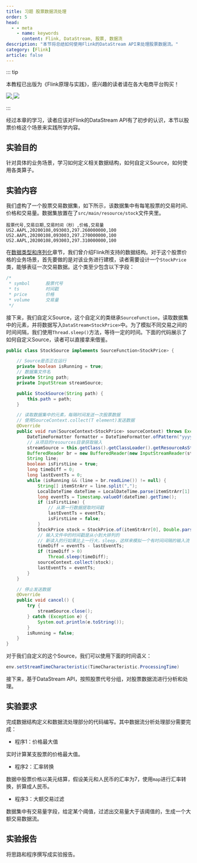 ```yaml
---
title: 习题 股票数据流处理
order: 5
head:
  - - meta
    - name: keywords
      content: Flink, DataStream, 股票, 数据流
description: "本节将总结如何使用Flink的DataStream API来处理股票数据流。"
category: [Flink]
article: false
---
```


::: tip

本教程已出版为《Flink原理与实践》，感兴趣的读者请在各大电商平台购买！

<a href="https://item.jd.com/13154364.html"> ![](https://img.shields.io/badge/JD-%E8%B4%AD%E4%B9%B0%E9%93%BE%E6%8E%A5-red) </a>
<a href="https://github.com/luweizheng/flink-tutorials">
![](https://img.shields.io/badge/GitHub-%E9%85%8D%E5%A5%97%E6%BA%90%E7%A0%81-blue)
</a>

:::

经过本章的学习，读者应该对Flink的DataStream API有了初步的认识，本节以股票价格这个场景来实践所学内容。

## 实验目的

针对具体的业务场景，学习如何定义相关数据结构，如何自定义Source，如何使用各类算子。

## 实验内容

我们虚构了一个股票交易数据集，如下所示，该数据集中有每笔股票的交易时间、价格和交易量。数据集放置在了`src/main/resource/stock`文件夹里。

```
股票代号,交易日期,交易时间（秒）,价格,交易量
US2.AAPL,20200108,093003,297.260000000,100
US2.AAPL,20200108,093003,297.270000000,100
US2.AAPL,20200108,093003,297.310000000,100
```

在[数据类型和序列化](./data-types.md)章节，我们曾介绍Flink所支持的数据结构。对于这个股票价格的业务场景，首先要做的是对该业务进行建模，读者需要设计一个`StockPrice`类，能够表征一次交易数据。这个类至少包含以下字段：

```java
/* 
 * symbol      股票代号
 * ts          时间戳
 * price       价格
 * volume      交易量
 */
```

接下来，我们自定义Source，这个自定义的类继承`SourceFunction`，读取数据集中的元素，并将数据写入`DataStream<StockPrice>`中。为了模拟不同交易之间的时间间隔，我们使用`Thread.sleep()`方法，等待一定的时间。下面的代码展示了如何自定义Source，读者可以直接拿来借鉴。

```java
public class StockSource implements SourceFunction<StockPrice> {

    // Source是否正在运行
    private boolean isRunning = true;
    // 数据集文件名
    private String path;
    private InputStream streamSource;

    public StockSource(String path) {
        this.path = path;
    }

    // 读取数据集中的元素，每隔时间发送一次股票数据
  	// 使用SourceContext.collect(T element)发送数据
    @Override
    public void run(SourceContext<StockPrice> sourceContext) throws Exception {
        DateTimeFormatter formatter = DateTimeFormatter.ofPattern("yyyyMMdd HHmmss");
        // 从项目的resources目录获取输入
        streamSource = this.getClass().getClassLoader().getResourceAsStream(path);
        BufferedReader br = new BufferedReader(new InputStreamReader(streamSource));
        String line;
        boolean isFirstLine = true;
        long timeDiff = 0;
        long lastEventTs = 0;
        while (isRunning && (line = br.readLine()) != null) {
            String[] itemStrArr = line.split(",");
            LocalDateTime dateTime = LocalDateTime.parse(itemStrArr[1] + " " + itemStrArr[2], formatter);
            long eventTs = Timestamp.valueOf(dateTime).getTime();
            if (isFirstLine) {
                // 从第一行数据提取时间戳
                lastEventTs = eventTs;
                isFirstLine = false;
            }
            StockPrice stock = StockPrice.of(itemStrArr[0], Double.parseDouble(itemStrArr[3]), eventTs, Integer.parseInt(itemStrArr[4]));
            // 输入文件中的时间戳是从小到大排列的
            // 新读入的行如果比上一行大，sleep，这样来模拟一个有时间间隔的输入流
            timeDiff = eventTs - lastEventTs;
            if (timeDiff > 0)
                Thread.sleep(timeDiff);
            sourceContext.collect(stock);
            lastEventTs = eventTs;
        }
    }

    // 停止发送数据
    @Override
    public void cancel() {
        try {
            streamSource.close();
        } catch (Exception e) {
            System.out.println(e.toString());
        }
        isRunning = false;
    }
}
```

对于我们自定义的这个Source，我们可以使用下面的时间语义：

```java
env.setStreamTimeCharacteristic(TimeCharacteristic.ProcessingTime)
```

接下来，基于DataStream API，按照股票代号分组，对股票数据流进行分析和处理。

## 实验要求

完成数据结构定义和数据流处理部分的代码编写。其中数据流分析处理部分需要完成：

* 程序1：价格最大值

实时计算某支股票的价格最大值。

* 程序2：汇率转换

数据中股票价格以美元结算，假设美元和人民币的汇率为7，使用`map`进行汇率转换，折算成人民币。

* 程序3：大额交易过滤

数据集中有交易量字段，给定某个阈值，过滤出交易量大于该阈值的，生成一个大额交易数据流。

## 实验报告

将思路和程序撰写成实验报告。